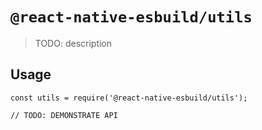 # `@react-native-esbuild/utils`

> TODO: description

## Usage

```
const utils = require('@react-native-esbuild/utils');

// TODO: DEMONSTRATE API
```

